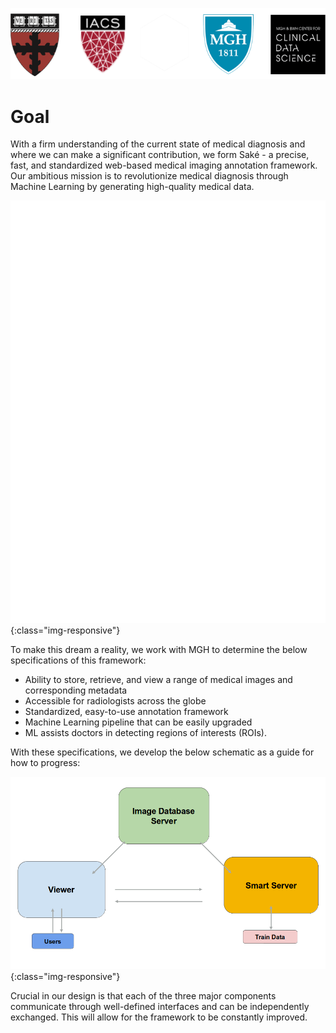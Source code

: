 ![logos](images/logo5.png)

# Goal

With a firm understanding of the current state of medical diagnosis and where we can make a significant contribution, we form Saké - a precise, fast, and standardized web-based medical imaging annotation framework.  Our ambitious mission is to revolutionize medical diagnosis through Machine Learning by generating high-quality medical data.

![SakeLogo](images/goal/sakelogowhite.png){:class="img-responsive"}

To make this dream a reality, we work with MGH to determine the below specifications of this framework:

- Ability to store, retrieve, and view a range of medical images and corresponding metadata
- Accessible for radiologists across the globe
- Standardized, easy-to-use annotation framework
- Machine Learning pipeline that can be easily upgraded 
- ML assists doctors in detecting regions of interests (ROIs).

With these specifications, we develop the below schematic as a guide for how to progress:

![architecture diagram](images/implementation/architecture.png){:class="img-responsive"}

Crucial in our design is that each of the three major components communicate through well-defined interfaces and can be independently exchanged.  This will allow for the framework to be constantly improved.


